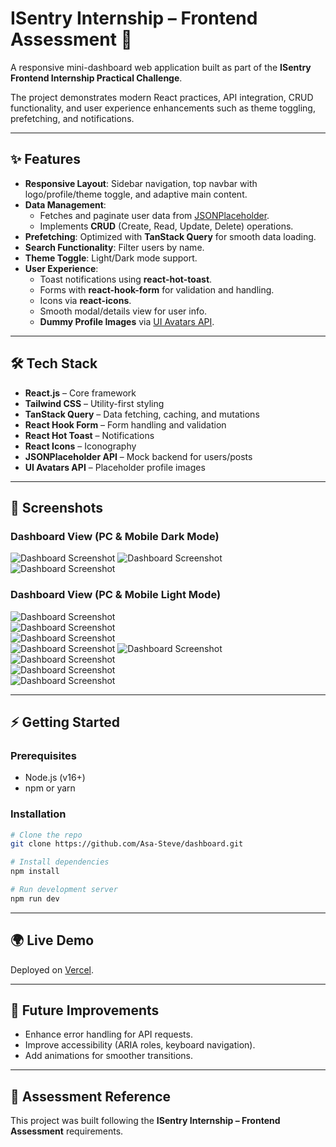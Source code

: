 # ISentry Internship – Frontend Assessment 🚀

A responsive mini-dashboard web application built as part of the **ISentry Frontend Internship Practical Challenge**.

The project demonstrates modern React practices, API integration, CRUD functionality, and user experience enhancements such as theme toggling, prefetching, and notifications.

---

## ✨ Features

- **Responsive Layout**: Sidebar navigation, top navbar with logo/profile/theme toggle, and adaptive main content.
- **Data Management**:
  - Fetches and paginate user data from [JSONPlaceholder](https://jsonplaceholder.typicode.com/).
  - Implements **CRUD** (Create, Read, Update, Delete) operations.
- **Prefetching**: Optimized with **TanStack Query** for smooth data loading.
- **Search Functionality**: Filter users by name.
- **Theme Toggle**: Light/Dark mode support.
- **User Experience**:
  - Toast notifications using **react-hot-toast**.
  - Forms with **react-hook-form** for validation and handling.
  - Icons via **react-icons**.
  - Smooth modal/details view for user info.
  - **Dummy Profile Images** via [UI Avatars API](https://ui-avatars.com/).

---

## 🛠️ Tech Stack

- **React.js** – Core framework
- **Tailwind CSS** – Utility-first styling
- **TanStack Query** – Data fetching, caching, and mutations
- **React Hook Form** – Form handling and validation
- **React Hot Toast** – Notifications
- **React Icons** – Iconography
- **JSONPlaceholder API** – Mock backend for users/posts
- **UI Avatars API** – Placeholder profile images

---

## 📸 Screenshots

### Dashboard View (PC & Mobile Dark Mode)

![Dashboard Screenshot](./assets/pc_dark1.png)
![Dashboard Screenshot](./assets/mb_dark1.png)
![Dashboard Screenshot](./assets/mb_dark2.png)

### Dashboard View (PC & Mobile Light Mode)

![Dashboard Screenshot](./assets/pc_light1.png)  
![Dashboard Screenshot](./assets/pc_light2.png)  
![Dashboard Screenshot](./assets/pc_light3.png)  
![Dashboard Screenshot](./assets/pc_light4.png)
![Dashboard Screenshot](./assets/mb_light1.png)  
![Dashboard Screenshot](./assets/mb_light2.png)  
![Dashboard Screenshot](./assets/mb_light3.png)  
![Dashboard Screenshot](./assets/mb_light4.png)

---

## ⚡ Getting Started

### Prerequisites

- Node.js (v16+)
- npm or yarn

### Installation

```bash
# Clone the repo
git clone https://github.com/Asa-Steve/dashboard.git

# Install dependencies
npm install

# Run development server
npm run dev
```

---

## 🌍 Live Demo

Deployed on [Vercel](https://dashboard-plum-chi.vercel.app/interns).

---

## 🚀 Future Improvements

- Enhance error handling for API requests.
- Improve accessibility (ARIA roles, keyboard navigation).
- Add animations for smoother transitions.

---

## 📌 Assessment Reference

This project was built following the **ISentry Internship – Frontend Assessment** requirements.

